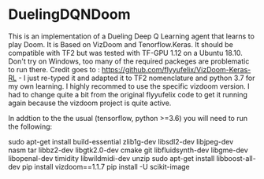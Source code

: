 # DuelingDQNDoom
This is an implementation of a Dueling Deep Q Learning agent that learns to play Doom.
It is Based on VizDoom and Tenorflow.Keras. It should be compatible with TF2 but was tested
with TF-GPU 1.12 on a Ubuntu 18.10. Don't try on Windows, too many of the required packeges 
are problematic to run there.
Credit goes to : https://github.com/flyyufelix/VizDoom-Keras-RL - I just re-typed it and adapted
it to TF2 nomenclature and python 3.7 for my own learning. 
I highly recommed to use the specific vizdoom version. I had to change quite a bit from the original
flyyufelix code to get it running again because the vizdoom project is quite active.

In addtion to the the usual (tensorflow, python >=3.6) you will need to run the following:

sudo apt-get install build-essential zlib1g-dev libsdl2-dev libjpeg-dev \
nasm tar libbz2-dev libgtk2.0-dev cmake git libfluidsynth-dev libgme-dev \
libopenal-dev timidity libwildmidi-dev unzip
sudo apt-get install libboost-all-dev
pip install vizdoom==1.1.7
pip install -U scikit-image
